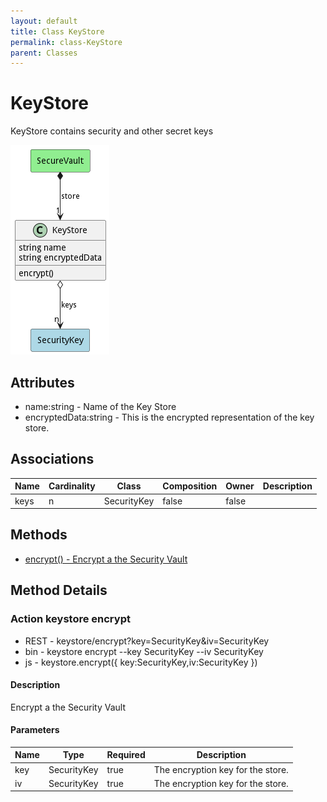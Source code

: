 ```yaml
---
layout: default
title: Class KeyStore
permalink: class-KeyStore
parent: Classes
---
```


# KeyStore

KeyStore contains security and other secret keys

![Logical Diagram](./logical.png)

## Attributes

* name:string - Name of the Key Store
* encryptedData:string - This is the encrypted representation of the key store.


## Associations

| Name | Cardinality | Class | Composition | Owner | Description |
| --- | --- | --- | --- | --- | --- |
| keys | n | SecurityKey | false | false |  |







## Methods
* [encrypt() - Encrypt a the Security Vault](#action-encrypt)


<h2>Method Details</h2>
    
### Action keystore encrypt



* REST - keystore/encrypt?key=SecurityKey&amp;iv=SecurityKey
* bin - keystore encrypt --key SecurityKey --iv SecurityKey
* js - keystore.encrypt({ key:SecurityKey,iv:SecurityKey })

#### Description
Encrypt a the Security Vault

#### Parameters

| Name | Type | Required | Description |
|---|---|---|---|
| key | SecurityKey |true | The encryption key for the store. |
| iv | SecurityKey |true | The encryption key for the store. |






